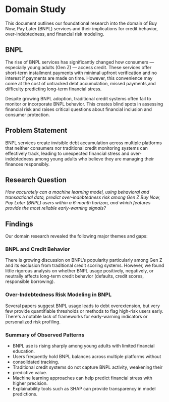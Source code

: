 # Domain Study

This document outlines our foundational research into the domain of Buy Now, Pay
Later (BNPL) services and their implications for credit behavior, over-indebtedness,
and financial risk modeling.

## BNPL

The rise of BNPL services has significantly changed how consumers — especially
young adults (Gen Z) — access credit. These services offer short-term installment
payments with minimal upfront verification and no interest if payments are made
on time. However, this convenience may come at the cost of untracked debt accumulation,
missed payments,and difficulty predicting long-term financial stress.

Despite growing BNPL adoption, traditional credit systems often fail to monitor
or incorporate BNPL behavior. This creates blind spots in assessing financial
risk and raises critical questions about financial inclusion and consumer protection.

## Problem Statement

BNPL services create invisible debt accumulation across multiple platforms that
neither consumers nor traditional credit monitoring systems can effectively
track, leading to unexpected financial stress and over-indebtedness among young
adults who believe they are managing their finances responsibly.

## Research Question

*How accurately can a machine learning model, using behavioral and transactional
data, predict over-indebtedness risk among Gen Z Buy Now, Pay Later (BNPL) users
within a 6-month horizon, and which features provide the most reliable early-warning
signals?*

## Findings

Our domain research revealed the following major themes and gaps:

### BNPL and Credit Behavior

There is growing discussion on BNPL’s popularity  particularly among Gen Z  and
its exclusion from traditional credit scoring systems. However, we found little
rigorous analysis on whether BNPL usage positively, negatively, or neutrally
affects long-term credit behavior (defaults, credit scores, responsible borrowing).

### Over-Indebtedness Risk Modeling in BNPL

Several papers suggest BNPL usage leads to debt overextension, but very few
provide quantifiable thresholds or methods to flag high-risk users early.
There's a notable lack of frameworks for early-warning indicators or personalized
risk profiling.

### Summary of Observed Patterns

- BNPL use is rising sharply among young adults with limited financial education.
- Users frequently hold BNPL balances across multiple platforms without
- consolidated tracking.
- Traditional credit systems do not capture BNPL activity, weakening their
- predictive value.
- Machine learning approaches can help predict financial stress with higher precision.
- Explainability tools such as SHAP can provide transparency in model predictions.
